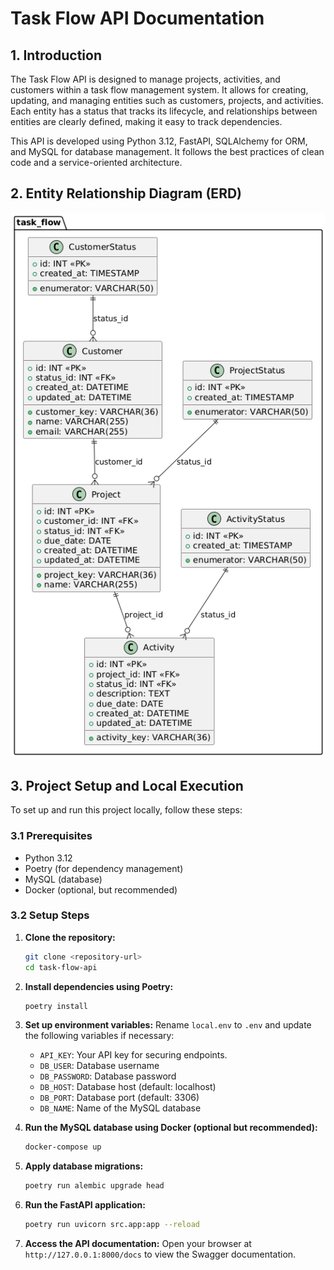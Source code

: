 
# Task Flow API Documentation

## 1. Introduction

The Task Flow API is designed to manage projects, activities, and customers within a task flow management system. It allows for creating, updating, and managing entities such as customers, projects, and activities. Each entity has a status that tracks its lifecycle, and relationships between entities are clearly defined, making it easy to track dependencies.

This API is developed using Python 3.12, FastAPI, SQLAlchemy for ORM, and MySQL for database management. It follows the best practices of clean code and a service-oriented architecture.

## 2. Entity Relationship Diagram (ERD)
![EER Diagram](doc/EER.png)

## 3. Project Setup and Local Execution

To set up and run this project locally, follow these steps:

### 3.1 Prerequisites
- Python 3.12
- Poetry (for dependency management)
- MySQL (database)
- Docker (optional, but recommended)

### 3.2 Setup Steps

1. **Clone the repository:**
   ```bash
   git clone <repository-url>
   cd task-flow-api
   ```

2. **Install dependencies using Poetry:**
   ```bash
   poetry install
   ```

3. **Set up environment variables:**
   Rename `local.env` to `.env` and update the following variables if necessary:
   - `API_KEY`: Your API key for securing endpoints.
   - `DB_USER`: Database username
   - `DB_PASSWORD`: Database password
   - `DB_HOST`: Database host (default: localhost)
   - `DB_PORT`: Database port (default: 3306)
   - `DB_NAME`: Name of the MySQL database

4. **Run the MySQL database using Docker (optional but recommended):**
   ```bash
   docker-compose up
   ```

5. **Apply database migrations:**
   ```bash
   poetry run alembic upgrade head
   ```

6. **Run the FastAPI application:**
   ```bash
   poetry run uvicorn src.app:app --reload
   ```

7. **Access the API documentation:**
   Open your browser at `http://127.0.0.1:8000/docs` to view the Swagger documentation.
